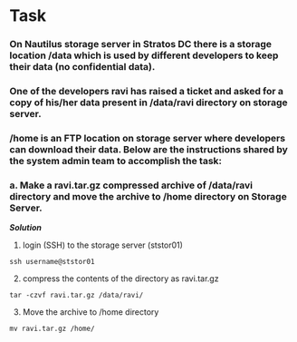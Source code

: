 # Task

### On Nautilus storage server in Stratos DC there is a storage location /data which is used by different developers to keep their data (no confidential data). 
### One of the developers ravi has raised a ticket and asked for a copy of his/her data present in /data/ravi directory on storage server. 
### /home is an FTP location on storage server where developers can download their data. Below are the instructions shared by the system admin team to accomplish the task:

### a. Make a ravi.tar.gz compressed archive of /data/ravi directory and move the archive to /home directory on Storage Server.

**_Solution_**

1. login (SSH) to the storage server (ststor01)

```ssh username@ststor01```

2. compress the contents of the directory as ravi.tar.gz

```tar -czvf ravi.tar.gz /data/ravi/```

3. Move the archive to /home directory

```mv ravi.tar.gz /home/```
